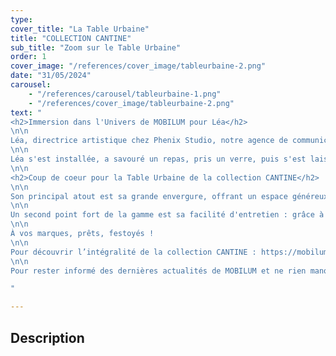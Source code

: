 ```yaml
---
type: 
cover_title: "La Table Urbaine"
title: "COLLECTION CANTINE"
sub_title: "Zoom sur le Table Urbaine"
order: 1
cover_image: "/references/cover_image/tableurbaine-2.png"
date: "31/05/2024"
carousel:
    - "/references/carousel/tableurbaine-1.png"
    - "/references/cover_image/tableurbaine-2.png"
text: "
<h2>Immersion dans l'Univers de MOBILUM pour Léa</h2>
\n\n
Léa, directrice artistique chez Phenix Studio, notre agence de communication, a récemment franchi les portes de notre showroom d'usine avec un objectif précis : capturer l'essence des produits de la collection CANTINE, une ligne de mobilier urbain conçue par Sovann Kim, lauréat du Janus de la Cité décerné par l'Institut Français du Design.
\n\n
Léa s'est installée, a savouré un repas, pris un verre, puis s'est laissée porter par la contemplation. Entre deux instants de réflexion, elle a échangé avec elle-même. Et finalement, elle s'est appuyée une dernière fois sur la table, absorbée par la quête de la pièce parfaite à mettre en lumière dans sa prochaine publication.
\n\n
<h2>Coup de coeur pour la Table Urbaine de la collection CANTINE</h2>
\n\n
Son principal atout est sa grande envergure, offrant un espace généreux pensé comme un lieu de rassemblement et de détente.
\n\n
Un second point fort de la gamme est sa facilité d'entretien : grâce à sa surface lisse et fermée, un simple rinçage à l'eau claire suffit pour la nettoyer, garantissant ainsi un environnement urbain propre et accueillant dans le temps.
\n\n
À vos marques, prêts, festoyés !
\n\n
Pour découvrir l’intégralité de la collection CANTINE : https://mobilum-france.com/mobilier-urbain
\n\n
Pour rester informé des dernières actualités de MOBILUM et ne rien manquer des nouveautés à venir, n'hésitez pas à nous suivre sur LinkedIn !

"

---
```

<!-- Dans le champ texte, \n pour faire un retour à la ligne, \n\n pour faire un nouveau paragraphe -->

## Description
